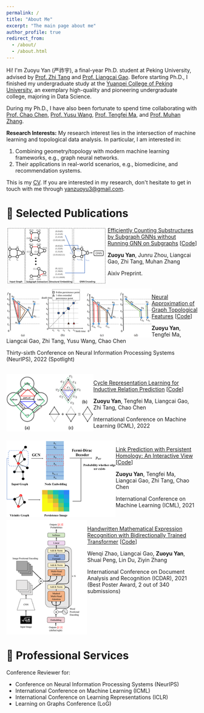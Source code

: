 ```yaml
---
permalink: /
title: "About Me"
excerpt: "The main page about me"
author_profile: true
redirect_from: 
  - /about/
  - /about.html
---
```


Hi! I'm Zuoyu Yan (严祚宇), a final-year Ph.D. student at Peking University, advised by [Prof. Zhi Tang](https://www.wict.pku.edu.cn/cpdp/kydw/ggcy/1297369.htm) and [Prof. Liangcai Gao](https://www.icst.pku.edu.cn/szwdclyjs/kydw/ggcy/1288880.htm). Before starting Ph.D., I finished my undergraduate study at the [Yuanpei College of Peking University](https://yuanpei.pku.edu.cn/en/aboutyuanpei/collegeprofile/index.htm), an exemplary high-quality and pioneering undergraduate college, majoring in Data Science.

During my Ph.D., I have also been fortunate to spend time collaborating with [Prof. Chao Chen](https://chaochen.github.io/), [Prof. Yusu Wang](http://yusu.belkin-wang.org/), [Prof. Tengfei Ma](https://sites.google.com/site/matf0123/home), and [Prof. Muhan Zhang](https://muhanzhang.github.io/).

**Research Interests:** My research interest lies in the intersection of machine learning and topological data analysis. In particular, I am interested in: 
1. Combining geometry/topology with modern machine learning frameworks, e.g., graph neural networks.
2. Their applications in real-world scenarios, e.g., biomedicine, and recommendation systems.

This is my [CV](/files/CV.pdf). If you are interested in my research, don't hesitate to get in touch with me through <yanzuoyu3@gmail.com>.


📝 Selected Publications
======

<img src="/images/ESCGNN_small.png" align="left" height=150/>

[Efficiently Counting Substructures by Subgraph GNNs without Running GNN on Subgraphs](https://arxiv.org/pdf/2303.10576.pdf) [[Code](https://github.com/pkuyzy/ESC-GNN)]

**Zuoyu Yan**, Junru Zhou, Liangcai Gao, Zhi Tang, Muhan Zhang

Aixiv Preprint. 

<br clear="left"/>

<img src="/images/PDGNN_small.png" align="left" height=130/>

[Neural Approximation of Graph Topological Features](https://arxiv.org/pdf/2201.12032.pdf) [[Code](https://github.com/pkuyzy/TLC-GNN)]

**Zuoyu Yan**, Tengfei Ma, Liangcai Gao, Zhi Tang, Yusu Wang, Chao Chen

Thirty-sixth Conference on Neural Information Processing Systems (NeurIPS), 2022 (Spotlight) 

<br clear="left"/>

<img src="/images/CBGNN_small_.png" align="left" height=150/>

[Cycle Representation Learning for Inductive Relation Prediction](https://arxiv.org/pdf/2110.02510.pdf) [[Code](https://github.com/pkuyzy/CBGNN)]

**Zuoyu Yan**, Tengfei Ma, Liangcai Gao, Zhi Tang, Chao Chen

International Conference on Machine Learning (ICML), 2022

<br clear="left"/>

<img src="/images/TLCGNN1.png" align="left" height=200/>

[Link Prediction with Persistent Homology: An Interactive View](https://arxiv.org/pdf/2102.10255.pdf) [[Code](https://github.com/pkuyzy/TLC-GNN)]

**Zuoyu Yan**, Tengfei Ma, Liangcai Gao, Zhi Tang, Chao Chen

International Conference on Machine Learning (ICML), 2021

<br clear="left"/>

<img src="/images/BTTR_small.png" align="left" height=300/>

[Handwritten Mathematical Expression Recognition with Bidirectionally Trained Transformer](https://arxiv.org/pdf/2105.02412.pdf) [[Code](https://github.com/Green-Wood/BTTR)]

Wenqi Zhao, Liangcai Gao, **Zuoyu Yan**, Shuai Peng, Lin Du, Ziyin Zhang

International Conference on Document Analysis and Recognition (ICDAR), 2021 (Best Poster Award, 2 out of 340 submissions)

<br clear="left"/>

🏫 Professional Services
======
Conference Reviewer for:
* Conference on Neural Information Processing Systems (NeurIPS)
* International Conference on Machine Learning (ICML) 
* International Conference on Learning Representations (ICLR) 
* Learning on Graphs Conference (LoG)
